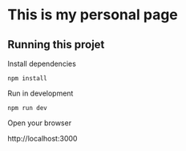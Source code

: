 # This is my personal page

## Running this projet

Install dependencies

`npm install`

Run in development

`npm run dev`

Open your browser

http://localhost:3000
